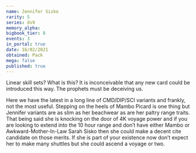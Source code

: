```yaml
---
name: Jennifer Sisko
rarity: 5
series: ds9
memory_alpha:
bigbook_tier: 8
events: 3
in_portal: true
date: 16/02/2021
obtained: Pack
mega: false
published: true
---
```


Linear skill sets? What is this? It is inconceivable that any new card could be introduced this way. The prophets must be deceiving us.

Here we have the latest in a long line of CMD/DIP/SCI variants and frankly, not the most useful. Stepping on the heels of Mambo Picard is one thing but Jennifer variants are as slim as her beachwear as are her paltry range traits. That being said she is knocking on the door of 4K voyage power and if you are looking to extend into the 10 hour range and don’t have either Mambo or Awkward-Mother-In-Law Sarah Sisko then she could make a decent cite candidate on those merits. If she is part of your existence now don’t expect her to make many shuttles but she could ascend a voyage or two.
